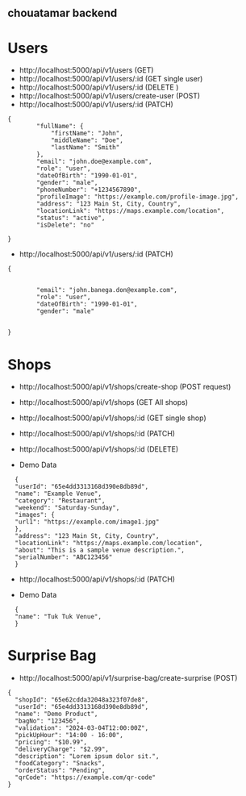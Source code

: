 ## chouatamar backend

# Users

- http://localhost:5000/api/v1/users (GET)
- http://localhost:5000/api/v1/users/:id (GET single user)
- http://localhost:5000/api/v1/users/:id (DELETE )
- http://localhost:5000/api/v1/users/create-user (POST)
- http://localhost:5000/api/v1/users/:id (PATCH)

```
{
        "fullName": {
            "firstName": "John",
            "middleName": "Doe",
            "lastName": "Smith"
        },
        "email": "john.doe@example.com",
        "role": "user",
        "dateOfBirth": "1990-01-01",
        "gender": "male",
        "phoneNumber": "+1234567890",
        "profileImage": "https://example.com/profile-image.jpg",
        "address": "123 Main St, City, Country",
        "locationLink": "https://maps.example.com/location",
        "status": "active",
        "isDelete": "no"

}
```

- http://localhost:5000/api/v1/users/:id (PATCH)

```
{


        "email": "john.banega.don@example.com",
        "role": "user",
        "dateOfBirth": "1990-01-01",
        "gender": "male"


}
```

# Shops

- http://localhost:5000/api/v1/shops/create-shop (POST request)
- http://localhost:5000/api/v1/shops (GET All shops)
- http://localhost:5000/api/v1/shops/:id (GET single shop)
- http://localhost:5000/api/v1/shops/:id (PATCH)
- http://localhost:5000/api/v1/shops/:id (DELETE)

- Demo Data

```
  {
  "userId": "65e4dd3313168d390e8db89d",
  "name": "Example Venue",
  "category": "Restaurant",
  "weekend": "Saturday-Sunday",
  "images": {
  "url1": "https://example.com/image1.jpg"
  },
  "address": "123 Main St, City, Country",
  "locationLink": "https://maps.example.com/location",
  "about": "This is a sample venue description.",
  "serialNumber": "ABC123456"
  }
```

- http://localhost:5000/api/v1/shops/:id (PATCH)

- Demo Data

```
  {
  "name": "Tuk Tuk Venue",
  }
```

# Surprise Bag

- http://localhost:5000/api/v1/surprise-bag/create-surprise (POST)

```
{
  "shopId": "65e62cdda32048a323f07de8",
  "userId": "65e4dd3313168d390e8db89d",
  "name": "Demo Product",
  "bagNo": "123456",
  "validation": "2024-03-04T12:00:00Z",
  "pickUpHour": "14:00 - 16:00",
  "pricing": "$10.99",
  "deliveryCharge": "$2.99",
  "description": "Lorem ipsum dolor sit.",
  "foodCategory": "Snacks",
  "orderStatus": "Pending",
  "qrCode": "https://example.com/qr-code"
}

```
